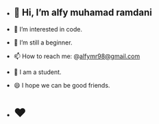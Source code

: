- <b><h2> 👋 Hi, I’m alfy muhamad ramdani</h2></b>



- 👀 I’m interested in code.
- 🌱 I’m still a beginner.
- 📫 How to reach me: @alfymr98@gmail.com
- 📖 I am a student.
- 😄 I hope we can be good friends.
- <h1>❤️</h1>
